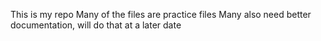 This is my repo
Many of the files are practice files 
Many also need better documentation, will do that at a later date
